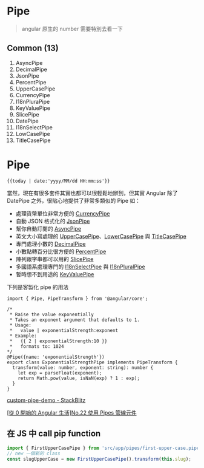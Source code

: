 # Pipe

> angular 原生的 number 需要特別去看一下
> 

## Common (13)

1. AsyncPipe
2. DecimalPipe
3. JsonPipe
4. PercentPipe
5. UpperCasePipe
6. CurrencyPipe
7. I18nPluraPipe
8. KeyValuePipe
9. SlicePipe
10. DatePipe
11. I18nSelectPipe
12. LowCasePipe
13. TitleCasePipe

# Pipe

```tsx
{{today | date:'yyyy/MM/dd HH:mm:ss'}}
```

當然，現在有很多套件其實也都可以很輕鬆地辦到，但其實 Angular 除了 DatePipe 之外，很貼心地提供了非常多類似的 Pipe 如：

- 處理貨幣單位非常方便的 [CurrencyPipe](https://angular.io/api/common/CurrencyPipe)
- 自動 JSON 格式化的 [JsonPipe](https://angular.io/api/common/JsonPipe)
- 幫你自動訂閱的 [AsyncPipe](https://angular.io/api/common/AsyncPipe)
- 英文大小寫處理的 [UpperCasePipe](https://angular.io/api/common/UpperCasePipe)、[LowerCasePipe](https://angular.io/api/common/LowerCasePipe) 與 [TitleCasePipe](https://angular.io/api/common/TitleCasePipe)
- 專門處理小數的 [DecimalPipe](https://angular.io/api/common/DecimalPipe)
- 小數點轉百分比很方便的 [PercentPipe](https://angular.io/api/common/PercentPipe)
- 陣列跟字串都可以用的 [SlicePipe](https://angular.io/api/common/SlicePipe)
- 多國語系處理專門的 [I18nSelectPipe](https://angular.io/api/common/I18nSelectPipe) 與 [I18nPluralPipe](https://angular.io/api/common/I18nPluralPipe)
- 暫時想不到用途的 [KeyValuePipe](https://angular.io/api/common/KeyValuePipe)

下列是客製化 pipe 的用法



```tsx
import { Pipe, PipeTransform } from '@angular/core';

/*
 * Raise the value exponentially
 * Takes an exponent argument that defaults to 1.
 * Usage:
 *   value | exponentialStrength:exponent
 * Example:
 *   {{ 2 | exponentialStrength:10 }}
 *   formats to: 1024
*/
@Pipe({name: 'exponentialStrength'})
export class ExponentialStrengthPipe implements PipeTransform {
  transform(value: number, exponent: string): number {
    let exp = parseFloat(exponent);
    return Math.pow(value, isNaN(exp) ? 1 : exp);
  }
}
```

[custom-pipe-demo - StackBlitz](https://stackblitz.com/edit/custom-pipe-demo?file=app%2Fpipes%2Ftruncate.pipe.ts)

[[從 0 開始的 Angular 生活]No.22 使用 Pipes 管線元件](https://pvt5r486.github.io/f2e/20190529/2426750085/)

## 在 JS 中 call pip function

```jsx
import { FirstUpperCasePipe } from 'src/app/pipes/first-upper-case.pipe';
// new 一個新的 class 
const slugUpperCase = new FirstUpperCasePipe().transform(this.slug);
```